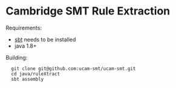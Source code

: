 Cambridge SMT Rule Extraction
=============================

Requirements:
 + [sbt](http://www.scala-sbt.org/) needs to be installed
 + java 1.8+

Building:

      git clone git@github.com:ucam-smt/ucam-smt.git
      cd java/ruleXtract
      sbt assembly

